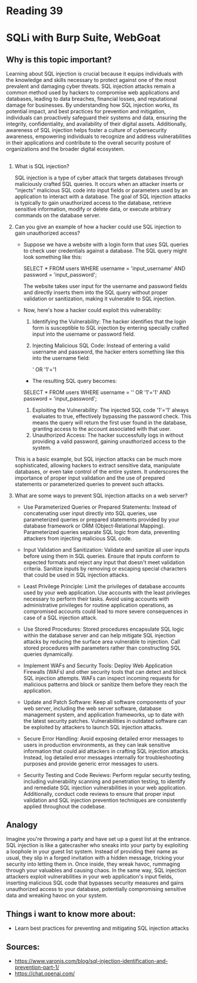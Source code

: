 # Reading 39
# SQLi with Burp Suite, WebGoat
## Why is this topic important?

Learning about SQL injection is crucial because it equips individuals with the knowledge and skills necessary to protect against one of the most prevalent and damaging cyber threats. SQL injection attacks remain a common method used by hackers to compromise web applications and databases, leading to data breaches, financial losses, and reputational damage for businesses. By understanding how SQL injection works, its potential impact, and best practices for prevention and mitigation, individuals can proactively safeguard their systems and data, ensuring the integrity, confidentiality, and availability of their digital assets. Additionally, awareness of SQL injection helps foster a culture of cybersecurity awareness, empowering individuals to recognize and address vulnerabilities in their applications and contribute to the overall security posture of organizations and the broader digital ecosystem.

##

1. What is SQL injection?

    SQL injection is a type of cyber attack that targets databases through maliciously crafted SQL queries. It occurs when an attacker inserts or "injects" malicious SQL code into input fields or parameters used by an application to interact with a database. The goal of SQL injection attacks is typically to gain unauthorized access to the database, retrieve sensitive information, modify or delete data, or execute arbitrary commands on the database server.

2. Can you give an example of how a hacker could use SQL injection to gain unauthorized access?

    - Suppose we have a website with a login form that uses SQL queries to check user credentials against a database. The SQL query might look something like this:

        SELECT * FROM users WHERE username = 'input_username' AND password = 'input_password';

        The website takes user input for the username and password fields and directly inserts them into the SQL query without proper validation or sanitization, making it vulnerable to SQL injection.

    - Now, here's how a hacker could exploit this vulnerability:

        1. Identifying the Vulnerability: The hacker identifies that the login form is susceptible to SQL injection by entering specially crafted input into the username or password field.

        2. Injecting Malicious SQL Code: Instead of entering a valid username and password, the hacker enters something like this into the username field:

            ' OR '1'='1

        - The resulting SQL query becomes:

        SELECT * FROM users WHERE username = '' OR '1'='1' AND password = 'input_password';

        1. Exploiting the Vulnerability: The injected SQL code '1'='1' always evaluates to true, effectively bypassing the password check. This means the query will return the first user found in the database, granting access to the account associated with that user.
        2. Unauthorized Access: The hacker successfully logs in without providing a valid password, gaining unauthorized access to the system.

    This is a basic example, but SQL injection attacks can be much more sophisticated, allowing hackers to extract sensitive data, manipulate databases, or even take control of the entire system. It underscores the importance of proper input validation and the use of prepared statements or parameterized queries to prevent such attacks.

3. What are some ways to prevent SQL injection attacks on a web server?

    - Use Parameterized Queries or Prepared Statements: Instead of concatenating user input directly into SQL queries, use parameterized queries or prepared statements provided by your database framework or ORM (Object-Relational Mapping). Parameterized queries separate SQL logic from data, preventing attackers from injecting malicious SQL code.

    - Input Validation and Sanitization: Validate and sanitize all user inputs before using them in SQL queries. Ensure that inputs conform to expected formats and reject any input that doesn't meet validation criteria. Sanitize inputs by removing or escaping special characters that could be used in SQL injection attacks.

    - Least Privilege Principle: Limit the privileges of database accounts used by your web application. Use accounts with the least privileges necessary to perform their tasks. Avoid using accounts with administrative privileges for routine application operations, as compromised accounts could lead to more severe consequences in case of a SQL injection attack.

    - Use Stored Procedures: Stored procedures encapsulate SQL logic within the database server and can help mitigate SQL injection attacks by reducing the surface area vulnerable to injection. Call stored procedures with parameters rather than constructing SQL queries dynamically.

    - Implement WAFs and Security Tools: Deploy Web Application Firewalls (WAFs) and other security tools that can detect and block SQL injection attempts. WAFs can inspect incoming requests for malicious patterns and block or sanitize them before they reach the application.

    - Update and Patch Software: Keep all software components of your web server, including the web server software, database management system, and application frameworks, up to date with the latest security patches. Vulnerabilities in outdated software can be exploited by attackers to launch SQL injection attacks.

    - Secure Error Handling: Avoid exposing detailed error messages to users in production environments, as they can leak sensitive information that could aid attackers in crafting SQL injection attacks. Instead, log detailed error messages internally for troubleshooting purposes and provide generic error messages to users.

    - Security Testing and Code Reviews: Perform regular security testing, including vulnerability scanning and penetration testing, to identify and remediate SQL injection vulnerabilities in your web application. Additionally, conduct code reviews to ensure that proper input validation and SQL injection prevention techniques are consistently applied throughout the codebase.

## Analogy
Imagine you're throwing a party and have set up a guest list at the entrance. SQL injection is like a gatecrasher who sneaks into your party by exploiting a loophole in your guest list system. Instead of providing their name as usual, they slip in a forged invitation with a hidden message, tricking your security into letting them in. Once inside, they wreak havoc, rummaging through your valuables and causing chaos. In the same way, SQL injection attackers exploit vulnerabilities in your web application's input fields, inserting malicious SQL code that bypasses security measures and gains unauthorized access to your database, potentially compromising sensitive data and wreaking havoc on your system.

## Things i want to know more about:
- Learn best practices for preventing and mitigating SQL injection attacks
## Sources:
- https://www.varonis.com/blog/sql-injection-identification-and-prevention-part-1/ 
- https://chat.openai.com/
